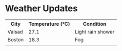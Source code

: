 # Weather Updates

<!-- WEATHER-UPDATE-START -->
<table><tr><th>City</th><th>Temperature (°C)</th><th>Condition</th></tr><tr><td>Valsad</td><td>27.1</td><td>Light rain shower</td></tr><tr><td>Boston</td><td>18.3</td><td>Fog</td></tr><tr><td></td><td></td><td></td></tr></table>
<!-- WEATHER-UPDATE-END -->
